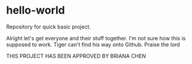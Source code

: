 # hello-world
Repository for quick basic project.

Alright let's get everyone and their stuff together.
I'm not sure how this is supposed to work.
Tiger can't find his way onto Github.
Praise the lord

THIS PROJECT HAS BEEN APPROVED BY BRIANA CHEN
